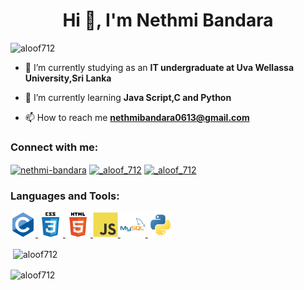 <h1 align="center">Hi 👋, I'm Nethmi Bandara</h1>
<p align="left"> <img src="https://komarev.com/ghpvc/?username=aloof712&label=Profile%20views&color=0e75b6&style=flat" alt="aloof712" /> </p>

- 🔭 I’m currently studying as an **IT undergraduate at Uva Wellassa University,Sri Lanka**

- 🌱 I’m currently learning **Java Script,C and Python**

- 📫 How to reach me **nethmibandara0613@gmail.com**

<h3 align="left">Connect with me:</h3>
<p align="left">
<a href="https://www.linkedin.com/in/nethmi-bandara-a5895326a?utm_source=share&utm_campaign=share_via&utm_content=profile&utm_medium=android_app" target="blank"><img align="center" src="https://raw.githubusercontent.com/rahuldkjain/github-profile-readme-generator/master/src/images/icons/Social/linked-in-alt.svg" alt="nethmi-bandara" height="30" width="40" /></a>
<a href="https://www.facebook.com/share/18CBRmSFg5/" target="blank"><img align="center" src="https://raw.githubusercontent.com/rahuldkjain/github-profile-readme-generator/master/src/images/icons/Social/facebook.svg" alt="_aloof_712" height="30" width="40" /></a>
<a href="https://instagram.com/_aloof_712" target="blank"><img align="center" src="https://raw.githubusercontent.com/rahuldkjain/github-profile-readme-generator/master/src/images/icons/Social/instagram.svg" alt="_aloof_712" height="30" width="40" /></a>
</p>

<h3 align="left">Languages and Tools:</h3>
<p align="left"> <a href="https://www.cprogramming.com/" target="_blank" rel="noreferrer"> <img src="https://raw.githubusercontent.com/devicons/devicon/master/icons/c/c-original.svg" alt="c" width="40" height="40"/> </a> <a href="https://www.w3schools.com/css/" target="_blank" rel="noreferrer"> <img src="https://raw.githubusercontent.com/devicons/devicon/master/icons/css3/css3-original-wordmark.svg" alt="css3" width="40" height="40"/> </a> <a href="https://www.w3.org/html/" target="_blank" rel="noreferrer"> <img src="https://raw.githubusercontent.com/devicons/devicon/master/icons/html5/html5-original-wordmark.svg" alt="html5" width="40" height="40"/> </a> <a href="https://developer.mozilla.org/en-US/docs/Web/JavaScript" target="_blank" rel="noreferrer"> <img src="https://raw.githubusercontent.com/devicons/devicon/master/icons/javascript/javascript-original.svg" alt="javascript" width="40" height="40"/> </a> <a href="https://www.mysql.com/" target="_blank" rel="noreferrer"> <img src="https://raw.githubusercontent.com/devicons/devicon/master/icons/mysql/mysql-original-wordmark.svg" alt="mysql" width="40" height="40"/> </a> <a href="https://www.python.org" target="_blank" rel="noreferrer"> <img src="https://raw.githubusercontent.com/devicons/devicon/master/icons/python/python-original.svg" alt="python" width="40" height="40"/> </a> </p>

<p>&nbsp;<img align="center" src="https://github-readme-stats.vercel.app/api?username=aloof712&show_icons=true&locale=en" alt="aloof712" /></p>

<p><img align="center" src="https://github-readme-streak-stats.herokuapp.com/?user=aloof712&" alt="aloof712" /></p>
